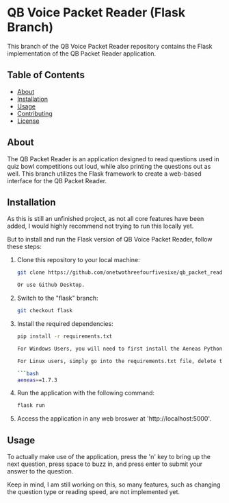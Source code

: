 # QB Voice Packet Reader (Flask Branch)

This branch of the QB Voice Packet Reader repository contains the Flask implementation of the QB Packet Reader application.

## Table of Contents

- [About](#about)
- [Installation](#installation)
- [Usage](#usage)
- [Contributing](#contributing)
- [License](#license)

## About

The QB Packet Reader is an application designed to read questions used in quiz bowl competitions out loud, while also printing the questions out as well. This branch utilizes the Flask framework to create a web-based interface for the QB Packet Reader.

## Installation

As this is still an unfinished project, as not all core features have been added, I would highly recommend not trying to run this locally yet.

But to install and run the Flask version of QB Voice Packet Reader, follow these steps:

1. Clone this repository to your local machine:

   ```bash
   git clone https://github.com/onetwothreefourfivesixe/qb_packet_reader.git

   Or use Github Desktop.

2. Switch to the "flask" branch:

    ```bash
    git checkout flask

3. Install the required dependencies:

    ```bash
    pip install -r requirements.txt

    For Windows Users, you will need to first install the Aeneas Python package seperately beforehand. Go to the following link and use the installer to do so.

    For Linux users, simply go into the requirements.txt file, delete the first line, and replace it with:

    ```bash
    aeneas==1.7.3

4. Run the application with the following command:

    ```bash
    flask run

5. Access the application in any web broswer at 'http://localhost:5000'.

## Usage

To actually make use of the application, press the 'n' key to bring up the next question, press space to buzz in, and press enter to submit your answer to the question.

Keep in mind, I am still working on this, so many features, such as changing the question type or reading speed, are not implemented yet.